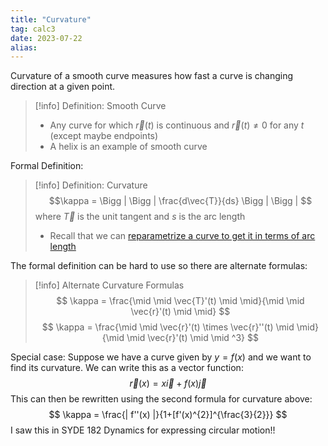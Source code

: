 ```yaml
---
title: "Curvature"
tag: calc3
date: 2023-07-22
alias:
---
```


Curvature of a smooth curve measures how fast a curve is changing direction at a given point. 

> [!info] Definition: Smooth Curve
>- Any curve for which $\vec{r}(t)$ is continuous and $\vec{r}(t)\neq 0$ for any $t$ (except maybe endpoints)
>- A helix is an example of smooth curve

Formal Definition:
>[!info] Definition: Curvature
>$$\kappa = \Bigg | \Bigg | \frac{d\vec{T}}{ds} \Bigg | \Bigg | $$
>where $\vec{T}$ is the unit tangent and $s$ is the arc length
>- Recall that we can [reparametrize a curve to get it in terms of arc length](Calculus/Arc%20Length%20with%20Vector%20Functions.md#^arclengthfunction)

The formal definition can be hard to use so there are alternate formulas:
>[!info] Alternate Curvature Formulas
>$$
>\kappa = \frac{\mid \mid \vec{T}'(t) \mid \mid}{\mid \mid \vec{r}'(t) \mid \mid}
>$$
>$$
>\kappa = \frac{\mid \mid \vec{r}'(t) \times \vec{r}''(t) \mid \mid}{\mid \mid \vec{r}'(t) \mid \mid ^3}
>$$

Special case: 
	Suppose we have a curve given by $y=f(x)$ and we want to find its curvature.
	We can write this as a vector function: 
$$
\vec{r}(x) = x \vec{i} + f(x)\vec{j}
$$
This can then be rewritten using the second formula for curvature above:
$$
\kappa = \frac{| f''(x) |}{1+[f'(x)^{2}]^{\frac{3}{2}}}
$$
I saw this in SYDE 182 Dynamics for expressing circular motion!!

